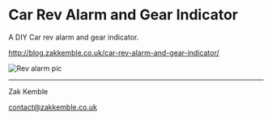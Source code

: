 Car Rev Alarm and Gear Indicator
================================

A DIY Car rev alarm and gear indicator.

http://blog.zakkemble.co.uk/car-rev-alarm-and-gear-indicator/

![Rev alarm pic](https://github.com/zkemble/Car-Rev-Alarm/raw/master/images/revalarm.jpg "")

---

Zak Kemble

contact@zakkemble.co.uk
